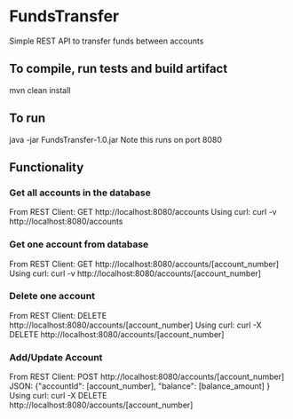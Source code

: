 # FundsTransfer
Simple REST API to transfer funds between accounts

## To compile, run tests and build artifact
mvn clean install 

## To run 
java -jar FundsTransfer-1.0.jar
Note this runs on port 8080 

## Functionality

### Get all accounts in the database
From REST Client: GET http://localhost:8080/accounts
Using curl: curl -v http://localhost:8080/accounts

### Get one account from database
From REST Client: GET http://localhost:8080/accounts/[account_number]
Using curl: curl -v http://localhost:8080/accounts/[account_number]


### Delete one account
From REST Client: DELETE http://localhost:8080/accounts/[account_number]
Using curl: curl -X DELETE http://localhost:8080/accounts/[account_number]

### Add/Update Account
From REST Client: POST http://localhost:8080/accounts/[account_number] JSON: {"accountId": [account_number], "balance": [balance_amount] }
Using curl: curl -X DELETE http://localhost:8080/accounts/[account_number]
